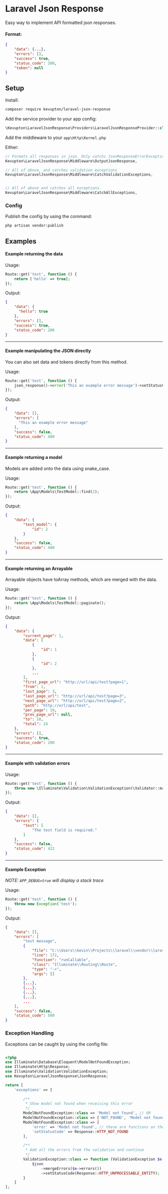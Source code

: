 # Laravel Json Response

Easy way to implement API formatted json responses.

#### Format:
```json
{
    "data": {...},
    "errors": [],
    "success": true,
    "status_code": 200,
    "token": null
}
```

## Setup

Install:
```bash
composer require kevupton/laravel-json-response
```

Add the service provider to your app config:
```php
\Kevupton\LaravelJsonResponse\Providers\LaravelJsonResponseProvider::class,
```

Add the middleware to your `app\Http\Kernel.php`

Either:

```php
// Formats all responses in json. Only catchs JsonResponseErrorException
Kevupton\LaravelJsonResponse\Middleware\OutputJsonResponse, 

// All of above, and catches validation exceptions
Kevupton\LaravelJsonResponse\Middleware\CatchValidationExceptions, 


// All of above and catches all exceptions.
Kevupton\LaravelJsonResponse\Middleware\CatchAllExceptions, 
```

### Config

Publish the config by using the command:
```bash
php artisan vendor:publish
```

## Examples

#### Example returning the data

Usage:
```php
Route::get('test', function () {
    return ['hello' => true];
});
```

Output:
```json
{
    "data": {
      "hello": true
    },
    "errors": [],
    "success": true,
    "status_code": 200
}
```

-----

#### Example manipulating the JSON directly
You can also set data and tokens directly from this method.

Usage:
```php
Route::get('test', function () {
    json_response()->error('This an example error message')->setStatusCode(\Illuminate\Http\Response::HTTP_BAD_REQUEST);
});
```

Output:
```json
{
    "data": [],
    "errors": [
      "This an example error message"
    ],
    "success": false,
    "status_code": 400
}
```

-----

#### Example returning a model
Models are added onto the data using snake_case.

Usage:
```php
Route::get('test', function () {
    return \App\Models\TestModel::find(2);
});
```

Output:
```json
{
    "data": {
        "test_model": {
            "id": 2
        }
    },
    "success": false,
    "status_code": 400
}
```

----


#### Example returning an Arrayable
Arrayable objects have toArray methods, which are merged with the data.

Usage:
```php
Route::get('test', function () {
    return \App\Models\TestModel::paginate();
});
```

Output:
```json
{
    "data": {
        "current_page": 1,
        "data": [
            {
                "id": 1
            },
            {
                "id": 2
            },
            ...
        ],
        "first_page_url": "http://url/api/test?page=1",
        "from": 1,
        "last_page": 3,
        "last_page_url": "http://url/api/test?page=3",
        "next_page_url": "http://url/api/test?page=2",
        "path": "http://url/api/test",
        "per_page": 10,
        "prev_page_url": null,
        "to": 10,
        "total": 24
    },
    "errors": [],
    "success": true,
    "status_code": 200
}
```

----

#### Example with validation errors

Usage:
```php
Route::get('test', function () {
    throw new \Illuminate\Validation\ValidationException(\Validator::make([], ['test' => 'required']));
});
```

Output:
```json
{
    "data": [],
    "errors": {
        "test": [
            "The test field is required."
        ]
    },
    "success": false,
    "status_code": 422
}
```

---

#### Example Exception
*NOTE: `APP_DEBUG=true` will display a stack trace*

Usage:
```php
Route::get('test', function () {
    throw new Exception('test');
});
```

Output:
```json
{
    "data": [],
    "errors": [
        "test message",
        {
            "file": "C:\\Users\\kevin\\Projects\\laravel\\vendor\\laravel\\framework\\src\\Illuminate\\Routing\\Route.php",
            "line": 172,
            "function": "runCallable",
            "class": "Illuminate\\Routing\\Route",
            "type": "->",
            "args": []
        },
        {...},
        {...},
        {...},
        {...},
        ...
    ],
    "success": false,
    "status_code": 500
}
```


### Exception Handling

Exceptions can be caught by using the config file:

```php

<?php
use Illuminate\Database\Eloquent\ModelNotFoundException;
use Illuminate\Http\Response;
use Illuminate\Validation\ValidationException;
use Kevupton\LaravelJsonResponse\JsonResponse;

return [
    'exceptions' => [
        
        /**
         * Show model not found when receiving this error
         */
        ModelNotFoundException::class => 'Model not found', // OR
        ModelNotFoundException::class => ['NOT_FOUND', 'Model not found'], // OR
        ModelNotFoundException::class => [
            'error' => 'Model not found', // these are functions on the JsonResponse, being dynamically invoked
            'setStatusCode' => Response::HTTP_NOT_FOUND
        ],

        /**
         * Add all the errors from the validation and continue
         */
        ValidationException::class => function (ValidationException $e, JsonResponse $json) {
            $json
                ->mergeErrors($e->errors())
                ->setStatusCode(Response::HTTP_UNPROCESSABLE_ENTITY);
        }
    ]
];
```
